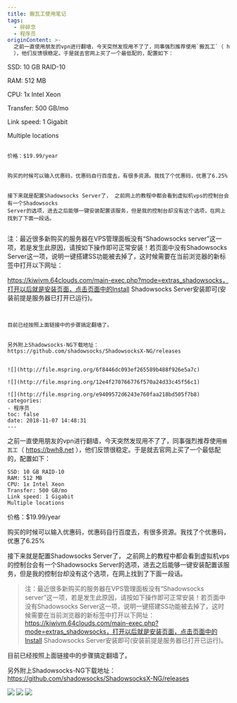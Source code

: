 ```yaml
---
title: 搬瓦工使用笔记
tags:
  - 碎碎念
  - 程序员
originContent: >-
  之前一直使用朋友的vpn进行翻墙，今天突然发现用不了了，同事强烈推荐使用`搬瓦工`（ https://bwh8.net
  ），他们反馈很稳定。于是就去官网上买了一个最低配的，配置如下：

  ```

  SSD: 10 GB RAID-10

  RAM: 512 MB

  CPU: 1x Intel Xeon

  Transfer: 500 GB/mo

  Link speed: 1 Gigabit

  Multiple locations

  ```

  价格：$19.99/year


  购买的时候可以输入优惠码，优惠码自行百度去，有很多资源。我找了个优惠码，优惠了6.25%


  接下来就是配置Shadowsocks Server了， 之前网上的教程中都会看到虚拟机vps的控制台会有一个Shadowsocks
  Server的选项，进去之后能够一键安装配置该服务，但是我的控制台却没有这个选项，在网上找到了下面一段话。


  ```

  注：最近很多新购买的服务器在VPS管理面板没有“Shadowsocks
  server”这一项，若是发生此原因，请按如下操作即可正常安装！若页面中没有Shadowsocks
  Server这一项，说明一键搭建SS功能被去掉了，这时候需要在当前浏览器的新标签中打开以下网址：

  https://kiwivm.64clouds.com/main-exec.php?mode=extras_shadowsocks，打开以后就是安装页面，点击页面中的Install
  Shadowsocks Server安装即可(安装前提是服务器已打开已运行)。

  ```


  目前已经按照上面链接中的步骤搞定翻墙了。


  另外附上Shadowsocks-NG下载地址：https://github.com/shadowsocks/ShadowsocksX-NG/releases


  ![](http://file.mspring.org/6f8446dc093ef265589b488f926e5a7c)

  ![](http://file.mspring.org/12e4f270766776f570a24d33c45f56c1)

  ![](http://file.mspring.org/e9409572d6243e760faa218bd505f7b8)
categories:
  - 程序员
toc: false
date: 2018-11-07 14:48:31
---
```


之前一直使用朋友的vpn进行翻墙，今天突然发现用不了了，同事强烈推荐使用`搬瓦工`（ https://bwh8.net ），他们反馈很稳定。于是就去官网上买了一个最低配的，配置如下：
```
SSD: 10 GB RAID-10
RAM: 512 MB
CPU: 1x Intel Xeon
Transfer: 500 GB/mo
Link speed: 1 Gigabit
Multiple locations
```
价格：$19.99/year

购买的时候可以输入优惠码，优惠码自行百度去，有很多资源。我找了个优惠码，优惠了6.25%

接下来就是配置Shadowsocks Server了， 之前网上的教程中都会看到虚拟机vps的控制台会有一个Shadowsocks Server的选项，进去之后能够一键安装配置该服务，但是我的控制台却没有这个选项，在网上找到了下面一段话。

> 注：最近很多新购买的服务器在VPS管理面板没有“Shadowsocks server”这一项，若是发生此原因，请按如下操作即可正常安装！若页面中没有Shadowsocks Server这一项，说明一键搭建SS功能被去掉了，这时候需要在当前浏览器的新标签中打开以下网址：
https://kiwivm.64clouds.com/main-exec.php?mode=extras_shadowsocks，打开以后就是安装页面，点击页面中的Install Shadowsocks Server安装即可(安装前提是服务器已打开已运行)。


目前已经按照上面链接中的步骤搞定翻墙了。

另外附上Shadowsocks-NG下载地址：https://github.com/shadowsocks/ShadowsocksX-NG/releases

![](http://file.mspring.org/6f8446dc093ef265589b488f926e5a7c)
![](http://file.mspring.org/12e4f270766776f570a24d33c45f56c1)
![](http://file.mspring.org/e9409572d6243e760faa218bd505f7b8)